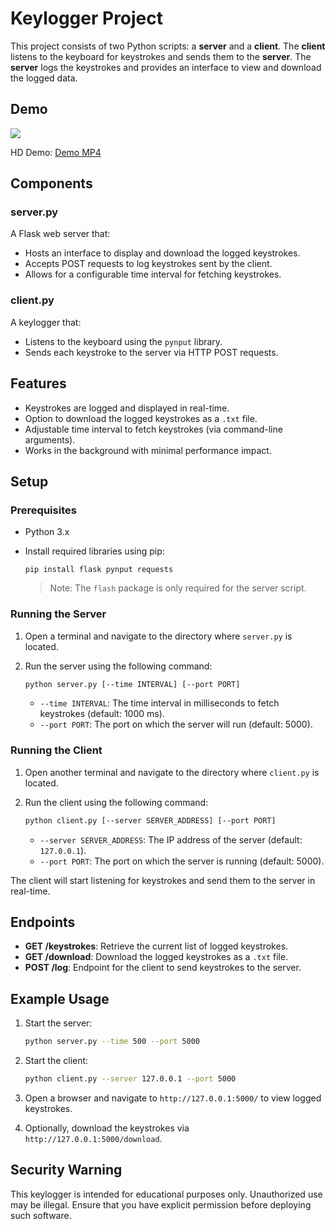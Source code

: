 # Keylogger Project

This project consists of two Python scripts: a **server** and a **client**. The **client** listens to the keyboard for keystrokes and sends them to the **server**. The **server** logs the keystrokes and provides an interface to view and download the logged data.

## Demo

![](./demos/python-keylogger-demo.gif)

HD Demo: [Demo MP4](./demos/python-keylogger-demo.mp4)

## Components

### server.py

A Flask web server that:

-   Hosts an interface to display and download the logged keystrokes.
-   Accepts POST requests to log keystrokes sent by the client.
-   Allows for a configurable time interval for fetching keystrokes.

### client.py

A keylogger that:

-   Listens to the keyboard using the `pynput` library.
-   Sends each keystroke to the server via HTTP POST requests.

## Features

-   Keystrokes are logged and displayed in real-time.
-   Option to download the logged keystrokes as a `.txt` file.
-   Adjustable time interval to fetch keystrokes (via command-line arguments).
-   Works in the background with minimal performance impact.

## Setup

### Prerequisites

-   Python 3.x
-   Install required libraries using pip:

    ```
    pip install flask pynput requests
    ```

    > Note: The `flash` package is only required for the server script.

### Running the Server

1. Open a terminal and navigate to the directory where `server.py` is located.
2. Run the server using the following command:

    ```bash
    python server.py [--time INTERVAL] [--port PORT]
    ```

    - `--time INTERVAL`: The time interval in milliseconds to fetch keystrokes (default: 1000 ms).
    - `--port PORT`: The port on which the server will run (default: 5000).

### Running the Client

1. Open another terminal and navigate to the directory where `client.py` is located.
2. Run the client using the following command:

    ```bash
    python client.py [--server SERVER_ADDRESS] [--port PORT]
    ```

    - `--server SERVER_ADDRESS`: The IP address of the server (default: `127.0.0.1`).
    - `--port PORT`: The port on which the server is running (default: 5000).

The client will start listening for keystrokes and send them to the server in real-time.

## Endpoints

-   **GET /keystrokes**: Retrieve the current list of logged keystrokes.
-   **GET /download**: Download the logged keystrokes as a `.txt` file.
-   **POST /log**: Endpoint for the client to send keystrokes to the server.

## Example Usage

1. Start the server:

    ```bash
    python server.py --time 500 --port 5000
    ```

2. Start the client:

    ```bash
    python client.py --server 127.0.0.1 --port 5000
    ```

3. Open a browser and navigate to `http://127.0.0.1:5000/` to view logged keystrokes.

4. Optionally, download the keystrokes via `http://127.0.0.1:5000/download`.

## Security Warning

This keylogger is intended for educational purposes only. Unauthorized use may be illegal. Ensure that you have explicit permission before deploying such software.
